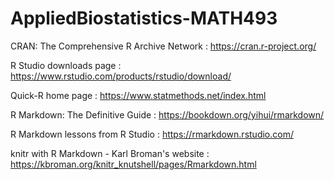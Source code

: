 # AppliedBiostatistics-MATH493

CRAN: The Comprehensive R Archive Network : https://cran.r-project.org/

R Studio downloads page : https://www.rstudio.com/products/rstudio/download/

Quick-R home page : https://www.statmethods.net/index.html

R Markdown: The Definitive Guide : https://bookdown.org/yihui/rmarkdown/

R Markdown lessons from R Studio : https://rmarkdown.rstudio.com/

knitr with R Markdown - Karl Broman's website : https://kbroman.org/knitr_knutshell/pages/Rmarkdown.html
